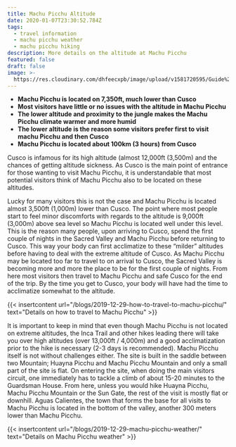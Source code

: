 ```yaml
---
title: Machu Picchu Altitude
date: 2020-01-07T23:30:52.784Z
tags:
  - travel information
  - machu picchu weather
  - machu picchu hiking
description: More details on the altitude at Machu Picchu
featured: false
draft: false
image: >-
  https://res.cloudinary.com/dhfeecxpb/image/upload/v1581720595/Guide%20To%20Machu%20Picchu%20Featured%20articles/Machu_Picchu_Altitude_tyrazu.jpg
---
```

* **Machu Picchu is located on 7,350ft, much lower than Cusco**
* **Most visitors have little or no issues with the altitude in Machu Picchu**
* **The lower altitude and proximity to the jungle makes the Machu Picchu climate warmer and more humid**
* **The lower altitude is the reason some visitors prefer first to visit machu Picchu and then Cusco**
* **Machu Picchu is located about 100km (3 hours) from Cusco**

Cusco is infamous for its high altitude (almost 12,000ft (3,500m) and the chances of getting altitude sickness. As Cusco is the main point of entrance for those wanting to visit Machu Picchu, it is understandable that most potential visitors think of Machu Picchu also to be located on these altitudes. 

Lucky for many visitors this is not the case and Machu Picchu is located almost 3,500ft (1,000m) lower than Cusco. The point where most people start to feel minor discomforts with regards to the altitude is 9,000ft (3,000m) above sea level so Machu Picchu is located well under this level. This is the reason many people, upon arriving to Cusco, spend the first couple of nights in the Sacred Valley and Machu Picchu before returning to Cusco. This way your body can first acclimatize to these “milder” altitudes before having to deal with the extreme altitude of Cusco. As Machu Picchu may be located too far to travel to on arrival to Cusco, the Sacred Valley is becoming more and more the place to be for the first couple of nights. From here most visitors then travel to Machu Picchu and safe Cusco for the end of the trip. By the time you get to Cusco, your body will have had the time to acclimatize somewhat to the altitude. 

{{< insertcontent url="/blogs/2019-12-29-how-to-travel-to-machu-picchu/" text="Details on how to travel to Machu Picchu" >}}

It is important to keep in mind that even though Machu Picchu is not located on extreme altitudes, the Inca Trail and other hikes leading there will take you over high altitudes (over 13,000ft / 4,000m) and a good acclimatization prior to the hike is necessary (2-3 days is recommended).  Machu Picchu itself is not without challenges either. The site is built in the saddle between two Mountain; Huayna Picchu and Machu Picchu Mountain and only a small part of the site is flat. On entering the site, when doing the main visitors circuit, one immediately has to tackle a climb of about 15-20 minutes to the Guardsman House. From here, unless you would hike Huayna Picchu, Machu Picchu Mountain or the Sun Gate, the rest of the visit is mostly flat or downhill. Aguas Calientes, the town that forms the base for all visits to Machu Picchu is located in the bottom of the valley, another 300 meters lower than Machu Picchu. 

{{< insertcontent url="/blogs/2019-12-29-machu-picchu-weather/" text="Details on Machu Picchu weather" >}}
